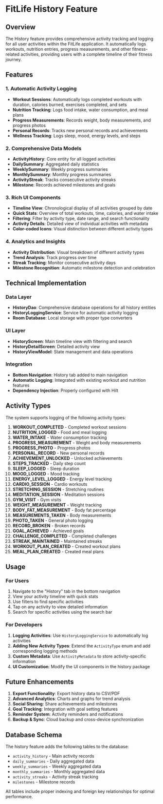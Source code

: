 # FitLife History Feature

## Overview

The History feature provides comprehensive activity tracking and logging for all user activities within the FitLife application. It automatically logs workouts, nutrition entries, progress measurements, and other fitness-related activities, providing users with a complete timeline of their fitness journey.

## Features

### 1. Automatic Activity Logging
- **Workout Sessions**: Automatically logs completed workouts with duration, calories burned, exercises completed, and sets
- **Nutrition Tracking**: Logs food intake, water consumption, and meal plans
- **Progress Measurements**: Records weight, body measurements, and progress photos
- **Personal Records**: Tracks new personal records and achievements
- **Wellness Tracking**: Logs sleep, mood, energy levels, and steps

### 2. Comprehensive Data Models
- **ActivityHistory**: Core entity for all logged activities
- **DailySummary**: Aggregated daily statistics
- **WeeklySummary**: Weekly progress summaries
- **MonthlySummary**: Monthly progress summaries
- **ActivityStreak**: Tracks consecutive activity streaks
- **Milestone**: Records achieved milestones and goals

### 3. Rich UI Components
- **Timeline View**: Chronological display of all activities grouped by date
- **Quick Stats**: Overview of total workouts, time, calories, and water intake
- **Filtering**: Filter by activity type, date range, and search functionality
- **Activity Details**: Detailed view of individual activities with metadata
- **Color-coded Icons**: Visual distinction between different activity types

### 4. Analytics and Insights
- **Activity Distribution**: Visual breakdown of different activity types
- **Trend Analysis**: Track progress over time
- **Streak Tracking**: Monitor consecutive activity days
- **Milestone Recognition**: Automatic milestone detection and celebration

## Technical Implementation

### Data Layer
- **HistoryDao**: Comprehensive database operations for all history entities
- **HistoryLoggingService**: Service for automatic activity logging
- **Room Database**: Local storage with proper type converters

### UI Layer
- **HistoryScreen**: Main timeline view with filtering and search
- **HistoryDetailScreen**: Detailed activity view
- **HistoryViewModel**: State management and data operations

### Integration
- **Bottom Navigation**: History tab added to main navigation
- **Automatic Logging**: Integrated with existing workout and nutrition features
- **Dependency Injection**: Properly configured with Hilt

## Activity Types

The system supports logging of the following activity types:

1. **WORKOUT_COMPLETED** - Completed workout sessions
2. **NUTRITION_LOGGED** - Food and meal logging
3. **WATER_INTAKE** - Water consumption tracking
4. **PROGRESS_MEASUREMENT** - Weight and body measurements
5. **PROGRESS_PHOTO** - Progress photos
6. **PERSONAL_RECORD** - New personal records
7. **ACHIEVEMENT_UNLOCKED** - Unlocked achievements
8. **STEPS_TRACKED** - Daily step count
9. **SLEEP_LOGGED** - Sleep duration
10. **MOOD_LOGGED** - Mood tracking
11. **ENERGY_LEVEL_LOGGED** - Energy level tracking
12. **CARDIO_SESSION** - Cardio workouts
13. **STRETCHING_SESSION** - Stretching routines
14. **MEDITATION_SESSION** - Meditation sessions
15. **GYM_VISIT** - Gym visits
16. **WEIGHT_MEASUREMENT** - Weight tracking
17. **BODY_FAT_MEASUREMENT** - Body fat percentage
18. **MEASUREMENTS_TAKEN** - Body measurements
19. **PHOTO_TAKEN** - General photo logging
20. **RECORD_BROKEN** - Broken records
21. **GOAL_ACHIEVED** - Achieved goals
22. **CHALLENGE_COMPLETED** - Completed challenges
23. **STREAK_MAINTAINED** - Maintained streaks
24. **WORKOUT_PLAN_CREATED** - Created workout plans
25. **MEAL_PLAN_CREATED** - Created meal plans

## Usage

### For Users
1. Navigate to the "History" tab in the bottom navigation
2. View your activity timeline with quick stats
3. Use filters to find specific activities
4. Tap on any activity to view detailed information
5. Search for specific activities using the search bar

### For Developers
1. **Logging Activities**: Use `HistoryLoggingService` to automatically log activities
2. **Adding New Activity Types**: Extend the `ActivityType` enum and add corresponding logging methods
3. **Custom Metadata**: Use `ActivityMetadata` to store activity-specific information
4. **UI Customization**: Modify the UI components in the history package

## Future Enhancements

1. **Export Functionality**: Export history data to CSV/PDF
2. **Advanced Analytics**: Charts and graphs for trend analysis
3. **Social Sharing**: Share achievements and milestones
4. **Goal Tracking**: Integration with goal setting features
5. **Reminder System**: Activity reminders and notifications
6. **Backup & Sync**: Cloud backup and cross-device synchronization

## Database Schema

The history feature adds the following tables to the database:
- `activity_history` - Main activity records
- `daily_summaries` - Daily aggregated data
- `weekly_summaries` - Weekly aggregated data
- `monthly_summaries` - Monthly aggregated data
- `activity_streaks` - Activity streak tracking
- `milestones` - Milestone records

All tables include proper indexing and foreign key relationships for optimal performance.
